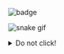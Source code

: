 ![badge](https://img.shields.io/badge/DAYS%20SINCE%20I%20GOT%20INTO%20A%20FIGHT%20WITH%20WORDPRESS-0-red?logo=wordpress&style=flat)

![snake gif](https://github.com/lichtscheu/lichtscheu/blob/output/github-contribution-grid-snake.svg)


<details>
<summary>Do not click!</summary>
-.-
</details>
